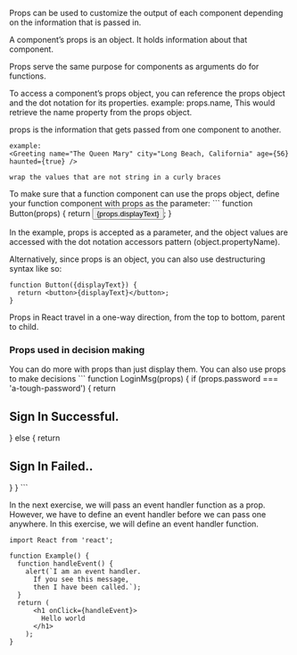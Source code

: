 Props can be used to customize the output of each component depending on the information that is passed in.

<p>A component’s props is an object. It holds information about that component.</p>
<p>Props serve the same purpose for components as arguments do for functions.</p>
<p>To access a component’s props object, you can reference the props object and the dot notation for its properties. 
example: props.name, This would retrieve the name property from the props object.
</p>
<p>props is the information that gets passed from one component to another.</P>

```
example:
<Greeting name="The Queen Mary" city="Long Beach, California" age={56} haunted={true} />

wrap the values that are not string in a curly braces
```

<p>To make sure that a function component can use the props object, define your function component with props as the parameter:
```
function Button(props) {
  return <button>{props.displayText}</button>;
}
</p>
<p>In the example, props is accepted as a parameter, and the object values are accessed with the dot notation accessors pattern (object.propertyName).</p>

<p>Alternatively, since props is an object, you can also use destructuring syntax like so:

```
function Button({displayText}) {
  return <button>{displayText}</button>;
}

```

</p>

<p>Props in React travel in a one-way direction, from the top to bottom, parent to child.</p>

<h3>Props used in decision making</h3>
<p>You can do more with props than just display them. You can also use props to make decisions
```
function LoginMsg(props) {
  if (props.password === 'a-tough-password') {
    return <h2>Sign In Successful.</h2>
  } else {
    return <h2>Sign In Failed..</h2>
  }
}
```
</p>

<p>
In the next exercise, we will pass an event handler function as a prop. However, we have to define an event handler before we can pass one anywhere. In this exercise, we will define an event handler function.

```
import React from 'react';

function Example() {
  function handleEvent() {
    alert(`I am an event handler.
      If you see this message,
      then I have been called.`);
  }
  return (
      <h1 onClick={handleEvent}>
        Hello world
      </h1>
    );
}
```

</p>
